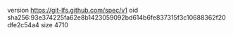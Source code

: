 version https://git-lfs.github.com/spec/v1
oid sha256:93e374225fa62e8b1423059092bd614b6fe837315f3c10688362f20dfe2c54a4
size 4710
